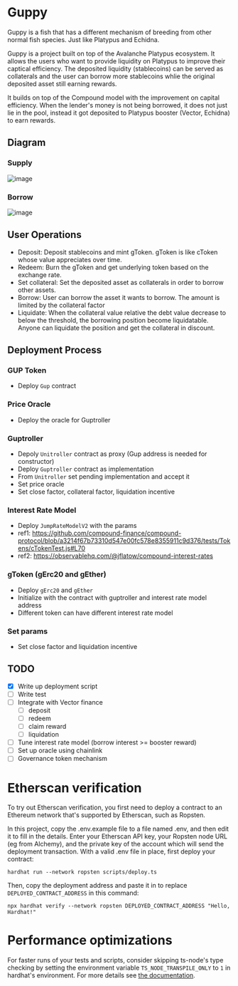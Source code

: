 # Guppy

Guppy is a fish that has a different mechanism of breeding from other normal fish species. Just like Platypus and Echidna.

Guppy is a project built on top of the Avalanche Platypus ecosystem. It allows the users who want to provide liquidity on Platypus to improve their captical efficiency. The deposited liquidity (stablecoins) can be served as collaterals and the user can borrow more stablecoins whlie the original deposited asset still earning rewards.

It builds on top of the Compound model with the improvement on capital efficiency. When the lender's money is not being borrowed, it does not just lie in the pool, instead it got deposited to Platypus booster (Vector, Echidna) to earn rewards.

## Diagram
### Supply
![image](https://user-images.githubusercontent.com/23033847/177586308-845f292e-c62e-434c-af90-2722028721a8.png)
### Borrow
![image](https://user-images.githubusercontent.com/23033847/177586390-b4c51aa1-e330-4583-9705-4bc9714bdd25.png)


## User Operations

- Deposit: Deposit stablecoins and mint gToken. gToken is like cToken whose value appreciates over time.
- Redeem: Burn the gToken and get underlying token based on the exchange rate.
- Set collateral: Set the deposited asset as collaterals in order to borrow other assets.
- Borrow: User can borrow the asset it wants to borrow. The amount is limited by the collateral factor
- Liquidate: When the collateral value relative the debt value decrease to below the threshold, the borrowing position become liquidatable. Anyone can liquidate the position and get the collateral in discount.

## Deployment Process

### GUP Token

- Deploy `Gup` contract

### Price Oracle

- Deploy the oracle for Guptroller
### Guptroller

- Depoly `Unitroller` contract as proxy (Gup address is needed for constructor)
- Deploy `Guptroller` contract as implementation
- From `Unitroller` set pending implementation and accept it
- Set price oracle
- Set close factor, collateral factor, liquidation incentive

### Interest Rate Model

- Deploy `JumpRateModelV2` with the params
- ref1: https://github.com/compound-finance/compound-protocol/blob/a3214f67b73310d547e00fc578e8355911c9d376/tests/Tokens/cTokenTest.js#L70
- ref2: https://observablehq.com/@jflatow/compound-interest-rates

### gToken (gErc20 and gEther)

- Deploy `gErc20` and `gEther`
- Initialize with the contract with guptroller and interest rate model address
- Different token can have different interest rate model

### Set params
- Set close factor and liquidation incentive
## TODO

- [x] Write up deployment script
- [ ] Write test
- [ ] Integrate with Vector finance
    - [ ] deposit
    - [ ] redeem
    - [ ] claim reward
    - [ ] liquidation
- [ ] Tune interest rate model (borrow interest >= booster reward)
- [ ] Set up oracle using chainlink
- [ ] Governance token mechanism
# Etherscan verification

To try out Etherscan verification, you first need to deploy a contract to an Ethereum network that's supported by
Etherscan, such as Ropsten.

In this project, copy the .env.example file to a file named .env, and then edit it to fill in the details. Enter your
Etherscan API key, your Ropsten node URL (eg from Alchemy), and the private key of the account which will send the
deployment transaction. With a valid .env file in place, first deploy your contract:

```shell
hardhat run --network ropsten scripts/deploy.ts
```

Then, copy the deployment address and paste it in to replace `DEPLOYED_CONTRACT_ADDRESS` in this command:

```shell
npx hardhat verify --network ropsten DEPLOYED_CONTRACT_ADDRESS "Hello, Hardhat!"
```

# Performance optimizations

For faster runs of your tests and scripts, consider skipping ts-node's type checking by setting the environment variable
`TS_NODE_TRANSPILE_ONLY` to `1` in hardhat's environment. For more details see
[the documentation](https://hardhat.org/guides/typescript.html#performance-optimizations).
